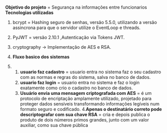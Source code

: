 **Objetivo do projeto** = Segurança na informações entre funcionarios
**Tecnologias utilizadas** 
1. bcrypt = Hashing seguro de senhas, versão 5.5.0, utilizando a versão assincrona para que o servidor utilize o EventLoop e threads. 
2. PyJWT =  versão 2.10.1 ,Autenticação via Tokens JWT.
3. cryptography → Implementação de AES e RSA.

4. **Fluxo basico dos sistemas**
5. 1. **usuario faz cadastro** = usuario entra no sistema faz o seu cadastro com as normas e regras do sistema, salva no banco de dados.
   2. **usuario faz login** = usuario entra no sistema e faz o login exatamente como crio o cadastro no banco de dados.
   3. **Usuário envia uma mensagem criptografada com AES** =  é um protocolo de encriptação amplamente utilizado, projetado para proteger 
    dados sensíveis transformando informações legíveis num formato seguro e codificado.
    4.**Apenas o destinatário correto pode descriptografar com sua chave RSA** =  cria e depois publica o produto de dois números primos 
    grandes, junto com um valor auxiliar, como sua chave pública
      


   

